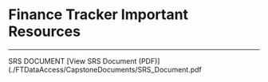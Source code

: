 # Finance Tracker Important Resources

--------------------------------------

SRS DOCUMENT
[View SRS Document (PDF)](./FTDataAccess/CapstoneDocuments/SRS_Document.pdf
